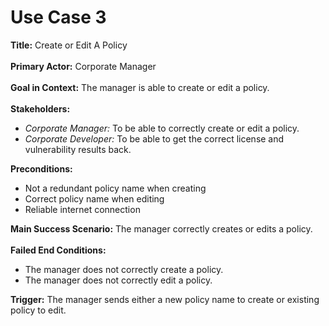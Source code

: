 # Use Case 3

<b>Title:</b> Create or Edit A Policy
<br><br>
<b>Primary Actor:</b> Corporate Manager
<br><br>
<b>Goal in Context:</b> The manager is able to create or edit a policy.
<br><br>
<b>Stakeholders:</b>
<ul>
<li><i>Corporate Manager:</i> To be able to correctly create or edit a policy. </li>
<li><i>Corporate Developer: </i> To be able to get the correct license and vulnerability results back. </li> 
</ul>
<b>Preconditions:</b>
<ul>
<li>Not a redundant policy name when creating</li>
<li>Correct policy name when editing</li>
<li>Reliable internet connection</li>
</ul>
<b>Main Success Scenario:</b> The manager correctly creates or edits a policy.
<br><br>
<b>Failed End Conditions:</b> 
<ul>
<li> The manager does not correctly create a policy. </li>
<li> The manager does not correctly edit a policy. </li>
</ul>
<b>Trigger:</b> The manager sends either a new policy name to create or existing policy to edit.
